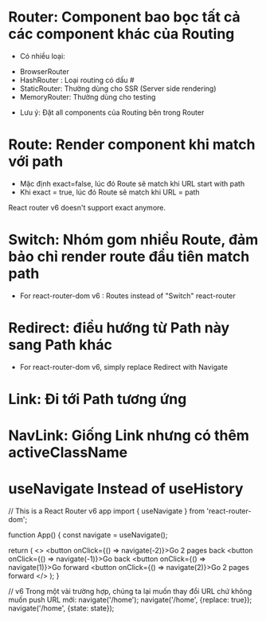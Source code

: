 # Router: Component bao bọc tất cả các component khác của Routing
- Có nhiều loại:
+ BrowserRouter
+ HashRouter : Loại routing có dấu #
+ StaticRouter: Thường dùng cho SSR (Server side rendering)
+ MemoryRouter: Thường dùng cho testing
- Lưu ý: Đặt all components của Routing bên trong Router
# Route: Render component khi match với path
- Mặc định exact=false, lúc đó Route sẽ match khi URL start with path
- Khi exact = true, lúc đó Route sẽ match khi URL = path

React router v6 doesn't support exact anymore.
# Switch: Nhóm gom nhiều Route, đảm bảo chỉ render route đầu tiên match path
- For react-router-dom v6 : Routes instead of "Switch" react-router
# Redirect: điều hướng từ Path này sang Path khác
- For react-router-dom v6, simply replace Redirect with Navigate
# Link: Đi tới Path tương ứng
# NavLink: Giống Link nhưng có thêm activeClassName
# useNavigate Instead of useHistory
// This is a React Router v6 app
import { useNavigate } from 'react-router-dom';

function App() {
  const navigate = useNavigate();

  return (
    <>
      <button onClick={() => navigate(-2)}>Go 2 pages back</button>
      <button onClick={() => navigate(-1)}>Go back</button>
      <button onClick={() => navigate(1)}>Go forward</button>
      <button onClick={() => navigate(2)}>Go 2 pages forward</button>
    </>
  );
}

// v6
Trong một vài trường hợp, chúng ta lại muốn thay đổi URL chứ không muốn push URL mới:
navigate('/home');
navigate('/home', {replace: true});
navigate('/home', {state: state});


